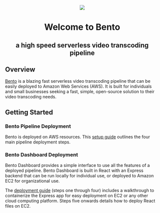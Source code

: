 <div align="center">
  <img src="https://i.imgur.com/3H8JUoS.png?1">
</div>

<h1 align="center">Welcome to Bento</h2>
<h2 align="center">a high speed serverless video transcoding pipeline</h2>

## Overview

[Bento](https://bento-video.github.io/) is a blazing fast serverless video transcoding pipeline that can be easily deployed to Amazon Web Services (AWS).  It is built for individuals and small businesses seeking a fast, simple, open-source solution to their video transcoding needs.

## Getting Started

### Bento Pipeline Deployment
Bento is deployed on AWS resources. This [setup guide](https://github.com/bento-video/bento/blob/master/docs/pipeline-deployment-guide.md) outlines the four main pipeline deployment steps. 

### Bento Dashboard Deployment
Bento Dashboard provides a simple interface to use all the features of a deployed pipeline. Bento Dashboard is built in React with an Express backend that can be run locally for individual use, or deployed to Amazon EC2 for organizational use. 

The [deployment guide](https://github.com/bento-video/bento/blob/master/docs/dashboard-deployment-guide.md) (steps one through four) includes a walkthrough to containerize the Express app for easy deployment on EC2 or any other cloud computing platform. Steps five onwards details how to deploy React files on EC2.
